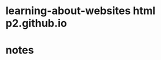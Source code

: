 # learning-about-websites html p2.github.io



# notes

<!-- --> 
<meta></meta>
<head></head>
<body></body>
<nav></nav>
<section></section>
<footer></footer>
<html></html>
<blockquote></blockquote>
<noscript></noscript>
